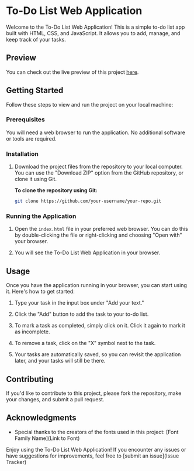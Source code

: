 # To-Do List Web Application

Welcome to the To-Do List Web Application! This is a simple to-do list app built with HTML, CSS, and JavaScript. It allows you to add, manage, and keep track of your tasks.

## Preview

You can check out the live preview of this project [here](https://ujjs.github.io/Todo-List/).

## Getting Started

Follow these steps to view and run the project on your local machine:

### Prerequisites

You will need a web browser to run the application. No additional software or tools are required.


### Installation

1. Download the project files from the repository to your local computer. You can use the "Download ZIP" option from the GitHub repository, or clone it using Git.

   **To clone the repository using Git:**

   ```bash
   git clone https://github.com/your-username/your-repo.git

### Running the Application

1. Open the `index.html` file in your preferred web browser. You can do this by double-clicking the file or right-clicking and choosing "Open with" your browser.

2. You will see the To-Do List Web Application in your browser.

## Usage

Once you have the application running in your browser, you can start using it. Here's how to get started:

1. Type your task in the input box under "Add your text."

2. Click the "Add" button to add the task to your to-do list.

3. To mark a task as completed, simply click on it. Click it again to mark it as incomplete.

4. To remove a task, click on the "X" symbol next to the task.

5. Your tasks are automatically saved, so you can revisit the application later, and your tasks will still be there.

## Contributing

If you'd like to contribute to this project, please fork the repository, make your changes, and submit a pull request.


## Acknowledgments

- Special thanks to the creators of the fonts used in this project: [Font Family Name](Link to Font)

Enjoy using the To-Do List Web Application! If you encounter any issues or have suggestions for improvements, feel free to [submit an issue](Issue Tracker)
